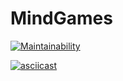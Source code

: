 # MindGames

[![Maintainability](https://api.codeclimate.com/v1/badges/195ddb9a7be1d2c19070/maintainability)](https://codeclimate.com/github/veroleded/MindGames/maintainability)

[![asciicast](https://asciinema.org/a/rJiPiahFIpxByBscDcSEvjdLm.svg)](https://asciinema.org/a/rJiPiahFIpxByBscDcSEvjdLm)
